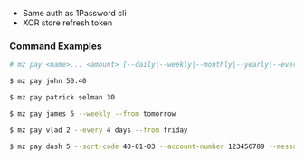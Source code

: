 - Same auth as 1Password cli
- XOR store refresh token

### Command Examples
```sh
# mz pay <name>... <amount> [--daily|--weekly|--monthly|--yearly|--every <x> (days|weeks|months|years) [--from (monday|tuesday|wednesday|thursday|friday|saturday|sunday)] [--sort-code <code> --account-number <number>]] [--message <message>]

$ mz pay john 50.40

$ mz pay patrick selman 30

$ mz pay james 5 --weekly --from tomorrow

$ mz pay vlad 2 --every 4 days --from friday

$ mz pay dash 5 --sort-code 40-01-03 --account-number 123456789 --message "give it back"
```
